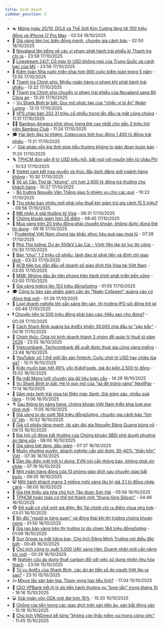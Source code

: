 ```yaml
---
title: Kinh Doanh
sidebar_position: 5
---
```


<!-- dantri-kinh-doanh:START -->
- 🏊 [Mừng ngày 20/10, DOJI và Thế Giới Kim Cương tặng tới 100 triệu đồng và iPhone 17 Pro Max](https://dantri.com.vn/kinh-doanh/mung-ngay-2010-doji-va-the-gioi-kim-cuong-tang-toi-100-trieu-dong-va-iphone-17-pro-max-20251018094945390.htm) - 02:54 18/10/2025
- 🦆 [Giá vàng liên tục biến động mạnh, chuyên gia cảnh báo](https://dantri.com.vn/kinh-doanh/gia-vang-lien-tuc-bien-dong-manh-chuyen-gia-canh-bao-20251018001849845.htm) - 02:50 18/10/2025
- 🦄 [Novaland lên tiếng về các vi phạm phát hành trái phiếu bị Thanh tra chỉ ra](https://dantri.com.vn/kinh-doanh/novaland-len-tieng-ve-cac-vi-pham-phat-hanh-trai-phieu-bi-thanh-tra-chi-ra-20251018061625725.htm) - 23:58 17/10/2025
- 🌝 [Livestream 24/7: Cỗ máy tỷ USD không ngủ của Trung Quốc và canh bạc của Mỹ](https://dantri.com.vn/kinh-doanh/livestream-247-co-may-ty-usd-khong-ngu-cua-trung-quoc-va-canh-bac-cua-my-20251017110741867.htm) - 23:56 17/10/2025
- 💃 [Kiểm toán Nhà nước triển khai hơn 900 cuộc kiểm toán trong 5 năm](https://dantri.com.vn/kinh-doanh/kiem-toan-nha-nuoc-trien-khai-hon-900-cuoc-kiem-toan-trong-5-nam-20251017142921100.htm) - 13:55 17/10/2025
- 🦏 [Thanh tra Chính phủ: Nhiều ngân hàng vi phạm khi phát hành trái phiếu](https://dantri.com.vn/kinh-doanh/thanh-tra-chinh-phu-nhieu-ngan-hang-vi-pham-khi-phat-hanh-trai-phieu-20251017181944330.htm) - 13:22 17/10/2025
- 🦩 [Thanh tra Chính phủ chuyển vi phạm trái phiếu của Novaland sang Bộ Công an](https://dantri.com.vn/kinh-doanh/thanh-tra-chinh-phu-chuyen-vi-pham-trai-phieu-cua-novaland-sang-bo-cong-an-20251017183707166.htm) - 13:20 17/10/2025
- 💡 [Vụ Shark Bình bị bắt: Quy mô phức tạp của &quot;chiếc ví bí ẩn&quot; Ngân Lượng](https://dantri.com.vn/kinh-doanh/vu-shark-binh-bi-bat-quy-mo-phuc-tap-cua-chiec-vi-bi-an-ngan-luong-20251017190218691.htm) - 12:13 17/10/2025
- 🌊 [VPS chào bán 202,31 triệu cổ phiếu trong lần đầu ra mắt công chúng](https://dantri.com.vn/kinh-doanh/vps-chao-ban-20231-trieu-co-phieu-trong-lan-dau-ra-mat-cong-chung-20251017183015420.htm) - 11:31 17/10/2025
- 🧑‍💻 [Bamboo Airways khôi phục hạng thẻ cao nhất cho gần 3 triệu hội viên Bamboo Club](https://dantri.com.vn/kinh-doanh/bamboo-airways-khoi-phuc-hang-the-cao-nhat-cho-gan-3-trieu-hoi-vien-bamboo-club-20251017182022440.htm) - 11:24 17/10/2025
- 🎓 [Hai lãnh đạo từ nhiệm, Coteccons tính huy động 1.400 tỷ đồng trái phiếu](https://dantri.com.vn/kinh-doanh/hai-lanh-dao-tu-nhiem-coteccons-tinh-huy-dong-1400-ty-dong-trai-phieu-20251017175523720.htm) - 11:21 17/10/2025
- 🪄 [Giải pháp vốn kịp thời giúp tiểu thương không lo gián đoạn buôn bán](https://dantri.com.vn/kinh-doanh/giai-phap-von-kip-thoi-giup-tieu-thuong-khong-lo-gian-doan-buon-ban-20251017181226264.htm) - 11:20 17/10/2025
- 🪜 [TPHCM đón gần 8 tỷ USD kiều hối, bất ngờ với nguồn tiền từ châu Phi](https://dantri.com.vn/kinh-doanh/tphcm-don-gan-8-ty-usd-kieu-hoi-bat-ngo-voi-nguon-tien-tu-chau-phi-20251017171954812.htm) - 10:53 17/10/2025
- 🦄 [Vietjet cam kết trao quyền và thúc đẩy bình đẳng giới ngành hàng không](https://dantri.com.vn/kinh-doanh/vietjet-cam-ket-trao-quyen-va-thuc-day-binh-dang-gioi-nganh-hang-khong-20251017165710591.htm) - 10:30 17/10/2025
- 💯 [Xổ số Cần Thơ lãi &quot;khủng&quot;, chi hơn 2.600 tỷ đồng trả thưởng cho khách hàng](https://dantri.com.vn/kinh-doanh/xo-so-can-tho-lai-khung-chi-hon-2600-ty-dong-tra-thuong-cho-khach-hang-20251017162702399.htm) - 10:27 17/10/2025
- 💡 [Bộ trưởng Nguyễn Văn Thắng giao 5 nhiệm vụ cho các quỹ](https://dantri.com.vn/kinh-doanh/bo-truong-nguyen-van-thang-giao-5-nhiem-vu-cho-cac-quy-20251017171325052.htm) - 10:22 17/10/2025
- 🧰 [Thu nhập bao nhiêu mới phải nộp thuế khi giảm trừ gia cảnh 15,5 triệu?](https://dantri.com.vn/kinh-doanh/thu-nhap-bao-nhieu-moi-phai-nop-thue-khi-giam-tru-gia-canh-155-trieu-20251017163636648.htm) - 09:56 17/10/2025
- 🎊 [MB nhận 4 giải thưởng từ Visa](https://dantri.com.vn/kinh-doanh/mb-nhan-4-giai-thuong-tu-visa-20251017162650697.htm) - 09:31 17/10/2025
- 🔭 [Chứng khoán giảm hơn 35 điểm](https://dantri.com.vn/kinh-doanh/chung-khoan-giam-hon-35-diem-20251017152833758.htm) - 08:45 17/10/2025
- 💼 [Mua vàng trên 20 triệu đồng phải chuyển khoản, không được dùng thẻ tín dụng](https://dantri.com.vn/kinh-doanh/mua-vang-tren-20-trieu-dong-phai-chuyen-khoan-khong-duoc-dung-the-tin-dung-20251017150444541.htm) - 08:18 17/10/2025
- 🕯 [Prudential Việt Nam chung tay khắc phục hậu quả sau mưa lũ](https://dantri.com.vn/kinh-doanh/prudential-viet-nam-chung-tay-khac-phuc-hau-qua-sau-mua-lu-20251017141604460.htm) - 07:28 17/10/2025
- 🫣 [Phó Thủ tướng: Dự án 500kV Lào Cai - Vĩnh Yên lập kỷ lục thi công](https://dantri.com.vn/kinh-doanh/pho-thu-tuong-du-an-500kv-lao-cai-vinh-yen-lap-ky-luc-thi-cong-20251017115359817.htm) - 05:30 17/10/2025
- 🤠 [Bán “chui” 1,2 triệu cổ phiếu, lãnh đạo bị phạt tiền và đình chỉ giao dịch](https://dantri.com.vn/kinh-doanh/ban-chui-12-trieu-co-phieu-lanh-dao-bi-phat-tien-va-dinh-chi-giao-dich-20251017094444738.htm) - 03:33 17/10/2025
- 🌈 [ACB tiếp tục dẫn đầu về doanh số giao dịch thẻ Visa tại Việt Nam](https://dantri.com.vn/kinh-doanh/acb-tiep-tuc-dan-dau-ve-doanh-so-giao-dich-the-visa-tai-viet-nam-20251017095930963.htm) - 03:05 17/10/2025
- 🦅 [MSB: Những dấu ấn tiên phong trên hành trình phát triển bền vững](https://dantri.com.vn/kinh-doanh/msb-nhung-dau-an-tien-phong-tren-hanh-trinh-phat-trien-ben-vung-20251016175840706.htm) - 03:00 17/10/2025
- 🌁 [Giá vàng miếng lên 153 triệu đồng/lượng](https://dantri.com.vn/kinh-doanh/gia-vang-mieng-len-153-trieu-dongluong-20251017020140373.htm) - 01:55 17/10/2025
- 🎓 [Công ty bán sản phẩm giảm cân do &quot;Ngân Collagen&quot; quảng cáo có động thái mới](https://dantri.com.vn/kinh-doanh/cong-ty-ban-san-pham-giam-can-do-ngan-collagen-quang-cao-co-dong-thai-moi-20251017011949418.htm) - 01:28 17/10/2025
- 📝 [Loạt doanh nghiệp lớn sẵn sàng lên sàn, thị trường IPO sôi động trở lại](https://dantri.com.vn/kinh-doanh/loat-doanh-nghiep-lon-san-sang-len-san-thi-truong-ipo-soi-dong-tro-lai-20251016211013082.htm) - 00:49 17/10/2025
- 🕴 [Chuyển tiền từ 500 triệu đồng phải báo cáo: Hiểu sao cho đúng?](https://dantri.com.vn/kinh-doanh/chuyen-tien-tu-500-trieu-dong-phai-bao-cao-hieu-sao-cho-dung-20251016181313235.htm) - 00:28 17/10/2025
- 🧰 [Cách Shark Bình quảng bá AntEx khiến 30.000 nhà đầu tư &quot;sập bẫy&quot;](https://dantri.com.vn/kinh-doanh/cach-shark-binh-quang-ba-antex-khien-30000-nha-dau-tu-sap-bay-20251016190152782.htm) - 00:16 17/10/2025
- 🤖 [Chính thức: Chia hộ kinh doanh thành 3 nhóm để quản lý thuế từ năm 2026](https://dantri.com.vn/kinh-doanh/chinh-thuc-chia-ho-kinh-doanh-thanh-3-nhom-de-quan-ly-thue-tu-nam-2026-20251017013754023.htm) - 23:55 16/10/2025
- 🤠 [Vietcombank, Techcombank đề xuất được thuê gia công vàng miếng](https://dantri.com.vn/kinh-doanh/vietcombank-techcombank-de-xuat-duoc-thue-gia-cong-vang-mieng-20251017014623393.htm) - 23:48 16/10/2025
- 🌮 [YouTuber số 1 thế giới lấn sân fintech: Cuộc chơi tỷ USD hay chiêu lùa gà?](https://dantri.com.vn/kinh-doanh/youtuber-so-1-the-gioi-lan-san-fintech-cuoc-choi-ty-usd-hay-chieu-lua-ga-20251016133623292.htm) - 15:11 16/10/2025
- 🦄 [Kido muốn bán hết 49% vốn KidoFoods, giá dự kiến 2.500 tỷ đồng](https://dantri.com.vn/kinh-doanh/kido-muon-ban-het-49-von-kidofoods-gia-du-kien-2500-ty-dong-20251016170932884.htm) - 15:02 16/10/2025
- 👺 [Ra mắt Mạng lưới chuyên gia dữ liệu toàn cầu](https://dantri.com.vn/kinh-doanh/ra-mat-mang-luoi-chuyen-gia-du-lieu-toan-cau-20251016205623803.htm) - 14:29 16/10/2025
- 🤗 [Vụ Shark Bình bị bắt: Hé lộ quy mô của &quot;gà đẻ trứng vàng&quot; NextPay](https://dantri.com.vn/kinh-doanh/vu-shark-binh-bi-bat-he-lo-quy-mo-cua-ga-de-trung-vang-nextpay-20251016175739926.htm) - 11:14 16/10/2025
- 💪 [Sắm máy lạnh trái mùa tại Điện máy Xanh: Giá giảm sâu, nhiều quà tặng](https://dantri.com.vn/kinh-doanh/sam-may-lanh-trai-mua-tai-dien-may-xanh-gia-giam-sau-nhieu-qua-tang-20251016171956736.htm) - 11:06 16/10/2025
- ⚗️ [Sau thông tin nâng hạng, chứng khoán Việt Nam triển khai loạt quy định mới](https://dantri.com.vn/kinh-doanh/sau-thong-tin-nang-hang-chung-khoan-viet-nam-trien-khai-loat-quy-dinh-moi-20251016152619021.htm) - 11:05 16/10/2025
- 🧠 [Giá vàng tự do vượt 164 triệu đồng/lượng, chuyên gia cảnh báo “ôm lỗ” lớn](https://dantri.com.vn/kinh-doanh/gia-vang-tu-do-vuot-164-trieu-dongluong-chuyen-gia-canh-bao-om-lo-lon-20251016143024358.htm) - 10:52 16/10/2025
- 🗽 [Giá cổ phiếu tăng mạnh, tài sản đại gia Nguyễn Đăng Quang bùng nổ](https://dantri.com.vn/kinh-doanh/gia-co-phieu-tang-manh-tai-san-dai-gia-nguyen-dang-quang-bung-no-20251016155810594.htm) - 09:13 16/10/2025
- 🫣 [Đại hội cổ đông bất thường của Chứng khoán SBSI phê duyệt phương án tăng vốn](https://dantri.com.vn/kinh-doanh/dai-hoi-co-dong-bat-thuong-cua-chung-khoan-sbsi-phe-duyet-phuong-an-tang-von-20251016094541499.htm) - 08:00 16/10/2025
- 🫣 [Giá xăng bật tăng, dầu giảm](https://dantri.com.vn/kinh-doanh/gia-xang-bat-tang-dau-giam-20251016142412889.htm) - 07:37 16/10/2025
- 🫣 [Muốn nhượng quyền, doanh nghiệp cần giữ được 30-40% &quot;thần hồn&quot; Việt](https://dantri.com.vn/kinh-doanh/muon-nhuong-quyen-doanh-nghiep-can-giu-duoc-30-40-than-hon-viet-20251016131316879.htm) - 07:36 16/10/2025
- 💂 [Dân lắp điện mặt trời tự dùng: EVN nói cần thông báo, không phải xin phép](https://dantri.com.vn/kinh-doanh/dan-lap-dien-mat-troi-tu-dung-evn-noi-can-thong-bao-khong-phai-xin-phep-20251016122631628.htm) - 07:19 16/10/2025
- 💫 [Một ngân hàng đóng cửa 13 phòng giao dịch sau chuyển giao bắt buộc](https://dantri.com.vn/kinh-doanh/mot-ngan-hang-dong-cua-13-phong-giao-dich-sau-chuyen-giao-bat-buoc-20251016122027929.htm) - 06:05 16/10/2025
- 😺 [Một hành khách mang 3 miếng nghi vàng lậu trị giá 3,1 tỷ đồng nhập cảnh](https://dantri.com.vn/kinh-doanh/mot-hanh-khach-mang-3-mieng-nghi-vang-lau-tri-gia-31-ty-dong-nhap-canh-20251016123139680.htm) - 06:00 16/10/2025
- 🦆 [Gia thế thiếu gia nhà chủ tịch Tập đoàn Sơn Hải](https://dantri.com.vn/kinh-doanh/gia-the-thieu-gia-nha-chu-tich-tap-doan-son-hai-20251016113333966.htm) - 05:56 16/10/2025
- 👀 [TPHCM hoàn toàn có thể trở thành một “thung lũng Silicon”](https://dantri.com.vn/kinh-doanh/tphcm-hoan-toan-co-the-tro-thanh-mot-thung-lung-silicon-20251016094757627.htm) - 04:46 16/10/2025
- 🐵 [Đề xuất cơ chế một giá điện: Bộ Tài chính chỉ ra điểm chưa phù hợp](https://dantri.com.vn/kinh-doanh/de-xuat-co-che-mot-gia-dien-bo-tai-chinh-chi-ra-diem-chua-phu-hop-20251016085251439.htm) - 03:01 16/10/2025
- 🤖 [Bộ đôi &quot;người lạ từng quen&quot; và động thái khi thị trường chứng khoán nóng](https://dantri.com.vn/kinh-doanh/bo-doi-nguoi-la-tung-quen-va-dong-thai-khi-thi-truong-chung-khoan-nong-20251014094146367.htm) - 01:50 16/10/2025
- 💂 [Giá rao bán vàng trên thị trường tự do chạm 164 triệu đồng/lượng](https://dantri.com.vn/kinh-doanh/gia-rao-ban-vang-tren-thi-truong-tu-do-cham-164-trieu-dongluong-20251016071619622.htm) - 01:09 16/10/2025
- 🦆 [Sun Group ra mắt hãng bay, Chủ tịch Đặng Minh Trường nói điều đặc biệt](https://dantri.com.vn/kinh-doanh/sun-group-ra-mat-hang-bay-chu-tich-dang-minh-truong-noi-dieu-dac-biet-20251015225931919.htm) - 00:45 16/10/2025
- 🦅 [Chủ tịch công ty xuất 5.000 UAV sang Hàn: Doanh nhân mới cần năng lực mới](https://dantri.com.vn/kinh-doanh/chu-tich-cong-ty-xuat-5000-uav-sang-han-doanh-nhan-moi-can-nang-luc-moi-20251015054147844.htm) - 00:29 16/10/2025
- 😎 [Nghiên cứu áp dụng thuế carbon đối với việc sử dụng nhiên liệu hóa thạch](https://dantri.com.vn/kinh-doanh/nghien-cuu-ap-dung-thue-carbon-doi-voi-viec-su-dung-nhien-lieu-hoa-thach-20251015233936265.htm) - 23:56 15/10/2025
- 🐎 [Từ vụ AntEx của Shark Bình, các dự án tiền số do người Việt lập ra sao?](https://dantri.com.vn/kinh-doanh/tu-vu-antex-cua-shark-binh-cac-du-an-tien-so-do-nguoi-viet-lap-ra-sao-20251015183424985.htm) - 23:10 15/10/2025
- 👍 [Mixue lấn sân bán bia: Tham vọng hay liều lĩnh?](https://dantri.com.vn/kinh-doanh/mixue-lan-san-ban-bia-tham-vong-hay-lieu-linh-20251015093623067.htm) - 17:04 15/10/2025
- 🦒 [CEO VPBank tiết lộ lý do tiến hành thương vụ &quot;bom tấn&quot; trong tháng 10](https://dantri.com.vn/kinh-doanh/ceo-vpbank-tiet-lo-ly-do-tien-hanh-thuong-vu-bom-tan-trong-thang-10-20251015214526358.htm) - 16:16 15/10/2025
- 💻 [Giải ngân vốn ODA mới đạt hơn 18%](https://dantri.com.vn/kinh-doanh/giai-ngan-von-oda-moi-dat-hon-18-20251015192047651.htm) - 15:20 15/10/2025
- 👺 [Chống rửa tiền trong các giao dịch trên sàn tiền ảo, sàn bất động sản](https://dantri.com.vn/kinh-doanh/chong-rua-tien-trong-cac-giao-dich-tren-san-tien-ao-san-bat-dong-san-20251015195651620.htm) - 15:18 15/10/2025
- 🧐 [Chủ tịch VNDirect kể từng &quot;không còn thấy niềm vui trong công việc&quot;](https://dantri.com.vn/kinh-doanh/chu-tich-vndirect-ke-tung-khong-con-thay-niem-vui-trong-cong-viec-20251015175753600.htm) - 11:45 15/10/2025<!-- dantri-kinh-doanh:END -->
